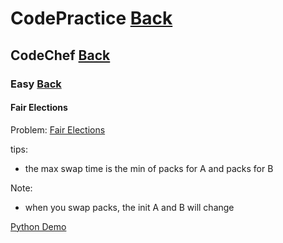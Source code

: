 # CodePractice [Back](https://blog.fish-404.icu/CodePractice/)

## CodeChef [Back](https://blog.fish-404.icu/CodePractice/CodeChef/)

### Easy [Back](https://blog.fish-404.icu/CodePractice/CodeChef/Easy/)

#### Fair Elections

Problem: [Fair Elections](https://www.codechef.com/problems/FAIRELCT)

tips: 

* the max swap time is the min of packs for A and packs for B

Note:

* when you swap packs, the init A and B will change
    
[Python Demo](https://github.com/fish-404/CodePractice/blob/main/CodeChef/Easy/Fair%20Elections/Fair%20Elections.py)
